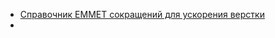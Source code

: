 - [Справочник EMMET сокращений для ускорения верстки](https://webdesign-master.ru/blog/html-css/2.html)
- []()
